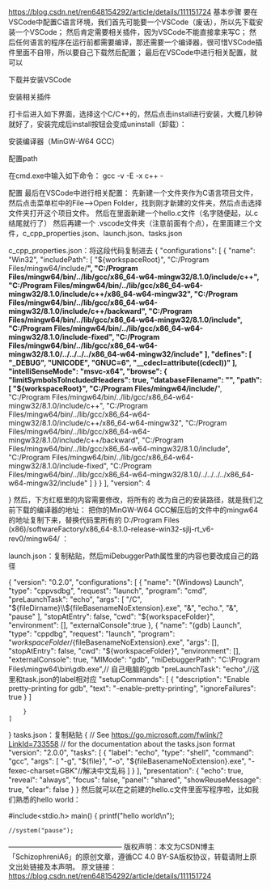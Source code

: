 https://blog.csdn.net/ren648154292/article/details/111151724
基本步骤
要在VSCode中配置C语言环境，我们首先可能要一个VSCode（废话），所以先下载安装一个VSCode；
然后肯定需要相关插件，因为VSCode不能直接拿来写C；
然后任何语言的程序在运行前都需要编译，那还需要一个编译器，很可惜VSCode插件里面不自带，所以要自己下载然后配置；
最后在VSCode中进行相关配置，就可以

下载并安装VSCode


安装相关插件

打卡后进入如下界面，选择这个C/C++的，然后点击install进行安装，大概几秒钟就好了，安装完成后install按钮会变成uninstall（卸载）：

安装编译器（MinGW-W64 GCC）

配置path

在cmd.exe中输入如下命令：
gcc -v -E -x c++ -

配置
最后在VSCode中进行相关配置：
先新建一个文件夹作为C语言项目文件，然后点击菜单栏中的File——>Open Folder，找到刚才新建的文件夹，然后点击选择文件夹打开这个项目文件。
然后在里面新建一个hello.c文件（名字随便起，以.c结尾就行了）
然后再建一个
.vscode文件夹（注意前面有个点），在里面建三个文件，c_cpp_properties.json、launch.json、tasks.json

c_cpp_properties.json：将这段代码复制进去
{
    "configurations": [
        {
            "name": "Win32",
            "includePath": [
                "${workspaceRoot}",
                "C:/Program Files/mingw64/include/**",
                "C:/Program Files/mingw64/bin/../lib/gcc/x86_64-w64-mingw32/8.1.0/include/c++",
                "C:/Program Files/mingw64/bin/../lib/gcc/x86_64-w64-mingw32/8.1.0/include/c++/x86_64-w64-mingw32",
                "C:/Program Files/mingw64/bin/../lib/gcc/x86_64-w64-mingw32/8.1.0/include/c++/backward",
                "C:/Program Files/mingw64/bin/../lib/gcc/x86_64-w64-mingw32/8.1.0/include",
                "C:/Program Files/mingw64/bin/../lib/gcc/x86_64-w64-mingw32/8.1.0/include-fixed",
                "C:/Program Files/mingw64/bin/../lib/gcc/x86_64-w64-mingw32/8.1.0/../../../../x86_64-w64-mingw32/include"
            ],
            "defines": [
                "_DEBUG",
                "UNICODE",
                "__GNUC__=6",
                "__cdecl=__attribute__((__cdecl__))"
            ],
            "intelliSenseMode": "msvc-x64",
            "browse": {
                "limitSymbolsToIncludedHeaders": true,
                "databaseFilename": "",
                "path": [
                    "${workspaceRoot}",
                    "C:/Program Files/mingw64/include/**",
                    "C:/Program Files/mingw64/bin/../lib/gcc/x86_64-w64-mingw32/8.1.0/include/c++",
                    "C:/Program Files/mingw64/bin/../lib/gcc/x86_64-w64-mingw32/8.1.0/include/c++/x86_64-w64-mingw32",
                    "C:/Program Files/mingw64/bin/../lib/gcc/x86_64-w64-mingw32/8.1.0/include/c++/backward",
                    "C:/Program Files/mingw64/bin/../lib/gcc/x86_64-w64-mingw32/8.1.0/include",
                    "C:/Program Files/mingw64/bin/../lib/gcc/x86_64-w64-mingw32/8.1.0/include-fixed",
                    "C:/Program Files/mingw64/bin/../lib/gcc/x86_64-w64-mingw32/8.1.0/../../../../x86_64-w64-mingw32/include"
                ]
            }
        }
    ],
    "version": 4

}
然后，下方红框里的内容需要修改，将所有的 改为自己的安装路径，就是我们之前下载的编译器的地址：
把你的MinGW-W64 GCC解压后的文件中的mingw64的地址复制下来，替换代码里所有的 D:/Program Files (x86)/softwareFactory/x86_64-8.1.0-release-win32-sjlj-rt_v6-rev0/mingw64/ ：

launch.json：复制粘贴，然后miDebuggerPath属性里的内容也要改成自己的路径

{
    "version": "0.2.0",
    "configurations": [
        {
            "name": "(Windows) Launch",
            "type": "cppvsdbg",
            "request": "launch",
            "program": "cmd",
            "preLaunchTask": "echo",
            "args": [
                "/C",
                "${fileDirname}\\${fileBasenameNoExtension}.exe",
                "&",
                "echo.",
                "&",
                "pause"
            ],
            "stopAtEntry": false,
            "cwd": "${workspaceFolder}",
            "environment": [],
            "externalConsole":true
        },
        {
            "name": "(gdb) Launch",
            "type": "cppdbg",
            "request": "launch",
            "program": "${workspaceFolder}/${fileBasenameNoExtension}.exe",
            "args": [],
            "stopAtEntry": false,
            "cwd": "${workspaceFolder}",
            "environment": [],
            "externalConsole": true,
            "MIMode": "gdb",
            "miDebuggerPath": "C:\\Program Files\\mingw64\\bin\\gdb.exe",// 自己电脑的gdb
            "preLaunchTask": "echo",//这里和task.json的label相对应
            "setupCommands": [
                {
                    "description": "Enable pretty-printing for gdb",
                    "text": "-enable-pretty-printing",
                    "ignoreFailures": true
                }
            ]
 
        }
    ]
}
tasks.json：复制粘贴
{
    // See https://go.microsoft.com/fwlink/?LinkId=733558
    // for the documentation about the tasks.json format
    "version": "2.0.0",
    "tasks": [
        {
            "label": "echo",
            "type": "shell",
            "command": "gcc",
            "args": [
                "-g", 
                "${file}", 
                "-o", 
                "${fileBasenameNoExtension}.exe",
                "-fexec-charset=GBK"//解决中文乱码
            ]
        }
    ],
    "presentation": {
        "echo": true,
        "reveal": "always",
        "focus": false,
        "panel": "shared", 
        "showReuseMessage": true,
        "clear": false
    }
}
然后就可以在之前建的hello.c文件里面写程序啦，比如我们熟悉的hello world：

#include<stdio.h>
main()
{
    printf("hello world\n");
   
    //system("pause");

————————————————
版权声明：本文为CSDN博主「SchizophreniA6」的原创文章，遵循CC 4.0 BY-SA版权协议，转载请附上原文出处链接及本声明。
原文链接：https://blog.csdn.net/ren648154292/article/details/111151724